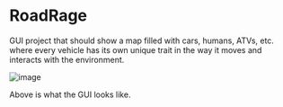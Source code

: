 # RoadRage
GUI project that should show a map filled with cars, humans, ATVs, etc. where every vehicle has its own unique trait in the way it moves and interacts with the environment.

![image](https://github.com/atofus/RoadRage/assets/138819170/14cf1400-0c6e-4ed2-9620-480838a1a3ac)

Above is what the GUI looks like.

